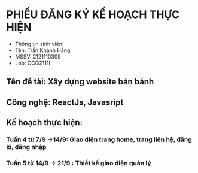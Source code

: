 # PHIẾU ĐĂNG KÝ KẾ HOẠCH THỰC HIỆN
- Thông tin sinh viên:
- 	Tên: Trần Khánh Hằng 
- 	MSSV: 2121110309
- 	Lớp: CCQ2111I	
## Tên đề tài: Xây dựng website bán bánh
## Công nghệ: ReactJs, Javasript
##  Kế hoạch thực hiện: 
###  Tuần 4 từ 7/9 ->14/9: Giao diện trang home, trang liên hệ, đăng kí, đăng nhập
###   Tuần 5 từ 14/9 -> 21/9 :	Thiết kế giao diện quản lý
### 
###   
